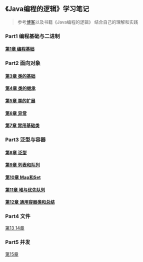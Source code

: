
## 《Java编程的逻辑》学习笔记
> 参考[博客](https://www.cnblogs.com/swiftma/p/5631311.html)以及书籍《Java编程的逻辑》
> 结合自己的理解和实践

### Part1 编程基础与二进制
#### [第1章 编程基础](./src/main/java/com/xinyue/part1/readme.md)

### Part2 面向对象
#### [第3章 类的基础](./src/main/java/com/xinyue/part2/readme.md)
#### [第4章 类的继承](./src/main/java/com/xinyue/part2/readme2.md)
#### [第5章 类的扩展](./src/main/java/com/xinyue/part2/readme3.md)
#### [第6章 异常](./src/main/java/com/xinyue/part2/readme4.md)
#### [第7章 常用基础类](./src/main/java/com/xinyue/part2/ch7.md)

### Part3 泛型与容器
#### [第8章 泛型](./src/main/java/com/xinyue/part3/ch8/readme.md)
#### [第9章 列表和队列](./src/main/java/com/xinyue/part3/ch9/readme.md)
#### [第10章 Map和Set](./src/main/java/com/xinyue/part3/ch10/readme.md)
#### [第11章 堆与优先队列](./src/main/java/com/xinyue/part3/ch11/readme.md)
#### [第12章 通用容器类和总结](./src/main/java/com/xinyue/part3/ch12/readme.md)

### Part4 文件
[第13 14章](./src/main/java/com/xinyue/part4/readme.md)

### Part5 并发
[第15章](./src/main/java/com/xinyue/part5/ch15/readme.md)
